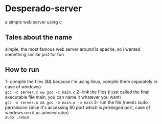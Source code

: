 # Desperado-server
a simple web server using c

## Tales about the name
simple, the most famous web server around is apache, so i wanted something similar just for fun

## How to run
1- compile the files (&& because i'm using linux, compile them separately in case of windows)  
`gcc -c server.c && gcc -c main.c`
2- link the files (i just called the final executable file main, you can name it whatever you want)  
`gcc -o server.o && gcc -o main.o -o main`
3- run the file (needs sudo permission since it's accessing 80 port which is *privileged* port, case of windows run it as adminstrator)  
`sudo ./main`
